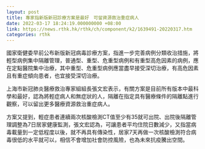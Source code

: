 ```yaml
---
layout: post
title: 專家指新版新冠診療方案是最好　可留資源救治重症病人
date: 2022-03-17 18:24:19.000000000 +08:00
link: https://news.rthk.hk/rthk/ch/component/k2/1639491-20220317.htm
categories: rthk
---
```


國家衛健委早前公布新版新冠病毒診療方案，指進一步完善病例分類收治措施，將輕型病例集中隔離管理，普通型、重型、危重型病例和有重型高危因素的病例，應在定點醫院集中治療，其中重型、危重型病例應當盡早接受深切治療，有高危因素且有重症傾向患者，也宜接受深切治療。

上海市新冠肺炎醫療救治專家組組長張文宏表示，有關方案是目前所有版本中最科學和最好，認為將輕症病人和無症狀的人，隔離在指定具有醫療條件的隔離點進行觀察，可以留出更多醫療資源救治重症病人。

方案又提到，輕症患者連續兩次核酸檢測CT值至少有35就可出院、出院後隔離管理調整為7日居家健康監測，張文宏認為，可讓患者平均住院日數減少，又指當病毒載量到一定低程度以後，就不再具有傳染性，居家7天再做一次核酸檢測符合病毒很低的水平就可以，相信不會增加社會防控風險，也為未來抗疫騰出空間。
